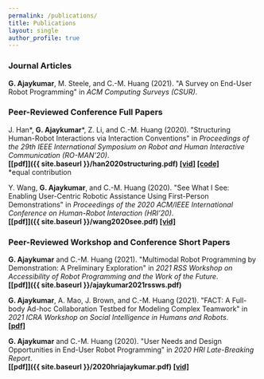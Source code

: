 ```yaml
---
permalink: /publications/
title: Publications
layout: single
author_profile: true
---
```

### Journal Articles
**G. Ajaykumar**, M. Steele, and C.-M. Huang (2021). "A Survey on End-User Robot Programming" in *ACM Computing Surveys (CSUR)*.

### Peer-Reviewed Conference Full Papers

J. Han\*, **G. Ajaykumar**\*, Z. Li, and C.-M. Huang (2020). "Structuring Human-Robot Interactions via Interaction Conventions" in *Proceedings of the 29th IEEE International Symposium on Robot and Human Interactive Communication (RO-MAN’20)*.<br /> 
**[[pdf]]({{ site.baseurl }}/han2020structuring.pdf) [[vid]](https://www.youtube.com/watch?v=L1cXn9HWUxg) [[code]](https://github.com/intuitivecomputing/put-that-here)**<br /> 
*equal contribution

Y. Wang, **G. Ajaykumar**, and C.-M. Huang (2020). "See What I See: Enabling User-Centric Robotic Assistance Using First-Person Demonstrations" in *Proceedings of the 2020 ACM/IEEE International Conference on Human-Robot Interaction (HRI’20)*.<br /> 
**[[pdf]]({{ site.baseurl }}/wang2020see.pdf) [[vid]](https://www.youtube.com/watch?v=IOwl3GTZI7k)** 

### Peer-Reviewed Workshop and Conference Short Papers

**G. Ajaykumar** and C.-M. Huang (2021). "Multimodal Robot Programming by Demonstration: A Preliminary Exploration" in *2021 RSS Workshop on Accessibility of Robot Programming and the Work of the Future*.<br />
**[[pdf]]({{ site.baseurl }}/ajaykumar2021rssws.pdf)**

**G. Ajaykumar**, A. Mao, J. Brown, and C.-M. Huang (2021). "FACT: A Full-body Ad-hoc Collaboration Testbed for Modeling Complex Teamwork" in *2021 ICRA Workshop on Social Intelligence in Humans and Robots*.<br />
**[[pdf]](https://arxiv.org/pdf/2106.03290.pdf)** 

**G. Ajaykumar** and C.-M. Huang (2020). "User Needs and Design Opportunities in End-User Robot Programming" in *2020 HRI Late-Breaking Report*.<br /> 
**[[pdf]]({{ site.baseurl }}/2020hriajaykumar.pdf) [[vid]](https://www.youtube.com/watch?v=nlRoyGLH5ok)** 

